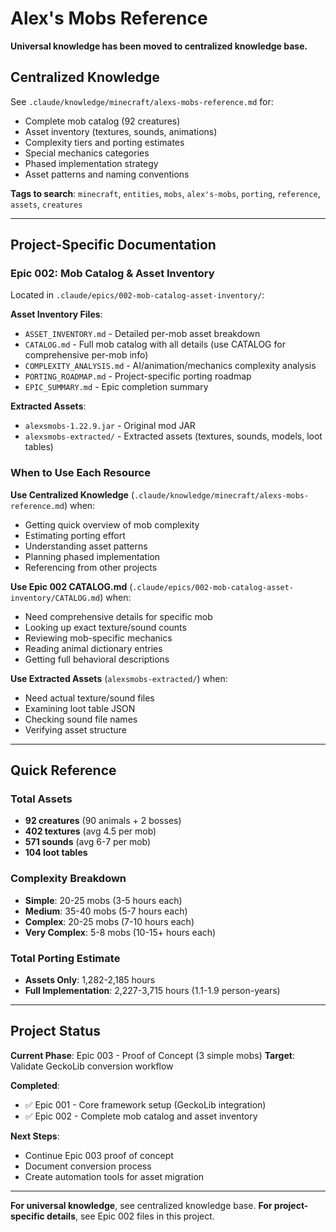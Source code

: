 # Alex's Mobs Reference

**Universal knowledge has been moved to centralized knowledge base.**

## Centralized Knowledge

See `.claude/knowledge/minecraft/alexs-mobs-reference.md` for:
- Complete mob catalog (92 creatures)
- Asset inventory (textures, sounds, animations)
- Complexity tiers and porting estimates
- Special mechanics categories
- Phased implementation strategy
- Asset patterns and naming conventions

**Tags to search**: `minecraft`, `entities`, `mobs`, `alex's-mobs`, `porting`, `reference`, `assets`, `creatures`

---

## Project-Specific Documentation

### Epic 002: Mob Catalog & Asset Inventory

Located in `.claude/epics/002-mob-catalog-asset-inventory/`:

**Asset Inventory Files**:
- `ASSET_INVENTORY.md` - Detailed per-mob asset breakdown
- `CATALOG.md` - Full mob catalog with all details (use CATALOG for comprehensive per-mob info)
- `COMPLEXITY_ANALYSIS.md` - AI/animation/mechanics complexity analysis
- `PORTING_ROADMAP.md` - Project-specific porting roadmap
- `EPIC_SUMMARY.md` - Epic completion summary

**Extracted Assets**:
- `alexsmobs-1.22.9.jar` - Original mod JAR
- `alexsmobs-extracted/` - Extracted assets (textures, sounds, models, loot tables)

### When to Use Each Resource

**Use Centralized Knowledge** (`.claude/knowledge/minecraft/alexs-mobs-reference.md`) when:
- Getting quick overview of mob complexity
- Estimating porting effort
- Understanding asset patterns
- Planning phased implementation
- Referencing from other projects

**Use Epic 002 CATALOG.md** (`.claude/epics/002-mob-catalog-asset-inventory/CATALOG.md`) when:
- Need comprehensive details for specific mob
- Looking up exact texture/sound counts
- Reviewing mob-specific mechanics
- Reading animal dictionary entries
- Getting full behavioral descriptions

**Use Extracted Assets** (`alexsmobs-extracted/`) when:
- Need actual texture/sound files
- Examining loot table JSON
- Checking sound file names
- Verifying asset structure

---

## Quick Reference

### Total Assets
- **92 creatures** (90 animals + 2 bosses)
- **402 textures** (avg 4.5 per mob)
- **571 sounds** (avg 6-7 per mob)
- **104 loot tables**

### Complexity Breakdown
- **Simple**: 20-25 mobs (3-5 hours each)
- **Medium**: 35-40 mobs (5-7 hours each)
- **Complex**: 20-25 mobs (7-10 hours each)
- **Very Complex**: 5-8 mobs (10-15+ hours each)

### Total Porting Estimate
- **Assets Only**: 1,282-2,185 hours
- **Full Implementation**: 2,227-3,715 hours (1.1-1.9 person-years)

---

## Project Status

**Current Phase**: Epic 003 - Proof of Concept (3 simple mobs)
**Target**: Validate GeckoLib conversion workflow

**Completed**:
- ✅ Epic 001 - Core framework setup (GeckoLib integration)
- ✅ Epic 002 - Complete mob catalog and asset inventory

**Next Steps**:
- Continue Epic 003 proof of concept
- Document conversion process
- Create automation tools for asset migration

---

**For universal knowledge**, see centralized knowledge base.
**For project-specific details**, see Epic 002 files in this project.
